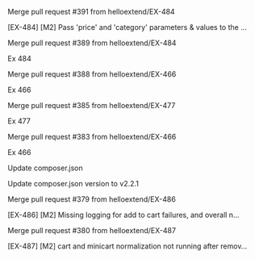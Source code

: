 Merge pull request #391 from helloextend/EX-484

[EX-484] [M2] Pass 'price' and 'category' parameters & values to the …

Merge pull request #389 from helloextend/EX-484

Ex 484

Merge pull request #388 from helloextend/EX-466

Ex 466

Merge pull request #385 from helloextend/EX-477

Ex 477

Merge pull request #383 from helloextend/EX-466

Ex 466

Update composer.json

Update composer.json version to v2.2.1

Merge pull request #379 from helloextend/EX-486

[EX-486] [M2] Missing logging for add to cart failures, and overall n…

Merge pull request #380 from helloextend/EX-487

[EX-487] [M2] cart and minicart normalization not running after remov…
